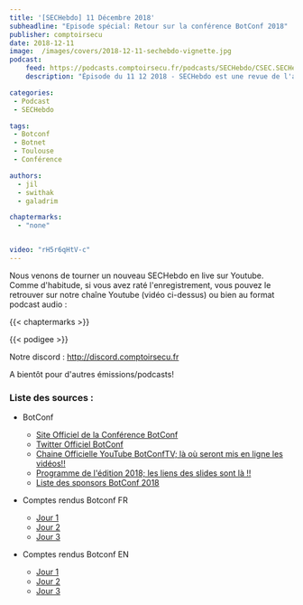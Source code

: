 ```yaml
---
title: '[SECHebdo] 11 Décembre 2018'
subheadline: "Episode spécial: Retour sur la conférence BotConf 2018"
publisher: comptoirsecu
date: 2018-12-11
image:  /images/covers/2018-12-11-sechebdo-vignette.jpg
podcast:
    feed: https://podcasts.comptoirsecu.fr/podcasts/SECHebdo/CSEC.SECHebdo.2018-12-11.mp3
    description: "Épisode du 11 12 2018 - SECHebdo est une revue de l'actualité cybersécurité réalisée en live sur Youtube, généralement le mardi soir."

categories:
 - Podcast
 - SECHebdo

tags:
 - Botconf
 - Botnet
 - Toulouse
 - Conférence

authors:
  - jil
  - swithak
  - galadrim

chaptermarks:
  - "none"


video: "rH5r6qHtV-c"
---
```


Nous venons de tourner un nouveau SECHebdo en live sur Youtube. Comme d'habitude, si vous avez raté l'enregistrement, vous pouvez le retrouver sur notre chaîne Youtube (vidéo ci-dessus) ou bien au format podcast audio :

{{< chaptermarks >}}

{{< podigee >}}

Notre discord : <http://discord.comptoirsecu.fr>

A bientôt pour d'autres émissions/podcasts!

### Liste des sources :

* BotConf
	* [Site Officiel de la Conférence BotConf](https://www.botconf.eu/)
  	* [Twitter Officiel BotConf](https://twitter.com/Botconf/)
  	* [Chaine Officielle YouTube BotConfTV; là où seront mis en ligne les vidéos!!](https://www.youtube.com/user/BotConfTV/)
  	* [Programme de l'édition 2018; les liens des slides sont là !!](https://www.botconf.eu/botconf-2018/botconf-2018-schedule/)
	* [Liste des sponsors BotConf 2018](https://www.botconf.eu/botconf-2018/botconf-2018-sponsors/)

* Comptes rendus Botconf FR
	* [Jour 1](http://www.n0secure.org/2018/12/botconf-2018-j1.html)
	* [Jour 2](http://www.n0secure.org/2018/12/botconf-2018-j2.html)
	* [Jour 3](http://www.n0secure.org/2018/12/botconf-2018-j3.html)
	
* Comptes rendus Botconf EN
	* [Jour 1](https://blog.rootshell.be/2018/12/06/botconf-2018-wrap-up-day-1/)
	* [Jour 2](https://blog.rootshell.be/2018/12/07/botconf-2018-wrap-up-day-2/)
	* [Jour 3](https://blog.rootshell.be/2018/12/07/botconf-2018-wrap-up-day-3/)
